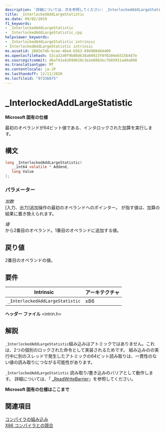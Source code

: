 ```yaml
---
description: '詳細については、次を参照してください: _InterlockedAddLargeStatistic'
title: _InterlockedAddLargeStatistic
ms.date: 09/02/2019
f1_keywords:
- _InterlockedAddLargeStatistic
- _InterlockedAddLargeStatistic_cpp
helpviewer_keywords:
- _InterlockedAddLargeStatistic intrinsic
- InterlockedAddLargeStatistic intrinsic
ms.assetid: 2802e74b-bcee-46e4-b562-894908d44409
ms.openlocfilehash: 52ca32d0f9b08d638a66923f8f0204eb515b447e
ms.sourcegitcommit: d6af41e42699628c3e2e6063ec7b03931a49a098
ms.translationtype: MT
ms.contentlocale: ja-JP
ms.lasthandoff: 12/11/2020
ms.locfileid: "97336875"
---
```

# <a name="_interlockedaddlargestatistic"></a>_InterlockedAddLargeStatistic

**Microsoft 固有の仕様**

最初のオペランドが64ビット値である、インタロックされた加算を実行します。

## <a name="syntax"></a>構文

```C
long _InterlockedAddLargeStatistic(
   __int64 volatile * Addend,
   long Value
);
```

### <a name="parameters"></a>パラメーター

*加数*\
[入力、出力]追加操作の最初のオペランドへのポインター。 が指す値は、加算の結果に置き換えられます。

*値*\
から2番目のオペランド。1番目のオペランドに追加する値。

## <a name="return-value"></a>戻り値

2番目のオペランドの値。

## <a name="requirements"></a>要件

|Intrinsic|アーキテクチャ|
|---------------|------------------|
|`_InterlockedAddLargeStatistic`|x86|

**ヘッダー ファイル** \<intrin.h>

## <a name="remarks"></a>解説

`_InterlockedAddLargeStatistic`組み込みはアトミックではありません。これは、2つの個別のロックされた命令として実装されるためです。 組み込みのの実行中に別のスレッドで発生したアトミックの64ビット読み取りは、一貫性のない値の読み取りにつながる可能性があります。

`_InterlockedAddLargeStatistic` 読み取り/書き込みのバリアとして動作します。 詳細については、「 [_ReadWriteBarrier](../intrinsics/readwritebarrier.md)」を参照してください。

**Microsoft 固有の仕様はここまで**

## <a name="see-also"></a>関連項目

[コンパイラの組み込み](../intrinsics/compiler-intrinsics.md)\
[X86 コンパイラとの競合](../build/x64-software-conventions.md#conflicts-with-the-x86-compiler)
